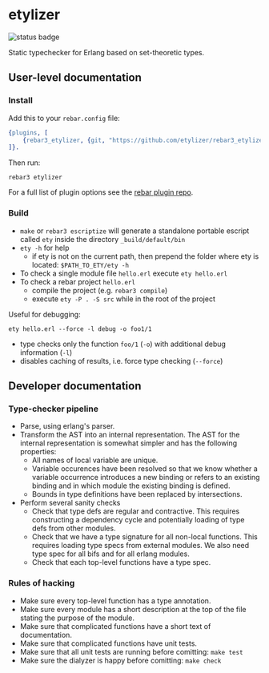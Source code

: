 # etylizer

![status badge](https://github.com/etylizer/etylizer/actions/workflows/erlang.yml/badge.svg)

Static typechecker for Erlang based on set-theoretic types.

## User-level documentation

### Install
Add this to your `rebar.config` file:
```erlang
{plugins, [
    {rebar3_etylizer, {git, "https://github.com/etylizer/rebar3_etylizer.git"}}
]}.
```

Then run:
```
rebar3 etylizer
```

For a full list of plugin options see the [rebar plugin repo](https://github.com/etylizer/rebar3_etylizer).

### Build

* `make` or `rebar3 escriptize` will generate a standalone portable escript called `ety` inside the directory
  `_build/default/bin`
* `ety -h` for help
  * if ety is not on the current path, then prepend the folder where ety is located: `$PATH_TO_ETY/ety -h`
* To check a single module file `hello.erl` execute `ety hello.erl`
* To check a rebar project `hello.erl`
    * compile the project (e.g. `rebar3 compile`)
    * execute `ety -P . -S src` while in the root of the project

Useful for debugging:

    ety hello.erl --force -l debug -o foo1/1

* type checks only the function `foo/1` (`-o`) with additional debug information
  (`-l`)
* disables caching of results, i.e. force type checking (`--force`)

## Developer documentation

### Type-checker pipeline

* Parse, using erlang's parser.
* Transform the AST into an internal representation. The AST for the internal representation
  is somewhat simpler and has the following properties:
  * All names of local variable are unique.
  * Variable occurences have been resolved so that we know whether a variable occurrence
    introduces a new binding or refers to an existing binding and in which module the existing
    binding is defined.
  * Bounds in type definitions have been replaced by intersections.
* Perform several sanity checks
  * Check that type defs are regular and contractive. This requires constructing a dependency
    cycle and potentially loading of type defs from other modules.
  * Check that we have a type signature for all non-local functions. This requires loading
    type specs from external modules. We also need type spec for all bifs and for all
    erlang modules.
  * Check that each top-level functions have a type spec.

### Rules of hacking

* Make sure every top-level function has a type annotation.
* Make sure every module has a short description at the top of the file
  stating the purpose of the module.
* Make sure that complicated functions have a short text of documentation.
* Make sure that complicated functions have unit tests.
* Make sure that all unit tests are running before comitting: `make test`
* Make sure the dialyzer is happy before comitting: `make check`
